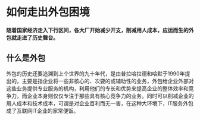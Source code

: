 # 如何走出外包困境

#### 随着国家经济走入下行区间，各大厂开始减少开支，削减用人成本，应运而生的外包就走进了历史舞台。

## 什么是外包

外包的历史还要追溯到上个世界的九十年代，是由普拉哈拉德和哈默于1990年提出的，主要是指企业将一些非核心的、次要的或辅助性的业务，外包给企业外部对这些业务提供专业服务的机构，利用他们的专长和优势来提高企业的整体效率和竞争力，而企业本身则仅仅专注于那些具有核心竞争力的业务。同时可以削减企业的用人成本和技术成本，可谓是对企业百利而无一害，在这种大环境下，IT服务外包成了互联网IT企业的家常便饭。

